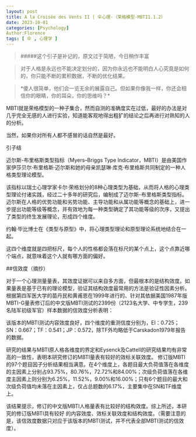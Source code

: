 ```yaml
---
layout: post
title: A la Croisée des Vents II | 伞心理-（荣格模型-MBTI1.1.2）
date: 2023-10-01
categories: [Psychology]
Author:Florence
tags: [ 伞 , 心理学 ]
---
```



> #####这个引子是补记的，原文过于简陋，今日稍作丰富

> 对于人格是永远也不能决定划分的，因为你永远也不能明白人心究竟是如何的，你只能不断的累积数据，不断的优化结果。

> \*傻人很简单，他们会一览无余的展露自己。但如果你像我一样，你还会相信你的眼睛，你的耳朵，你的思维吗？\*

MBTI就是荣格模型的一种子集合，然而自测的准确度实在过低，最好的办法是对几乎完全无感的人进行实验，知道能客观地得出粗犷的结论之后再进行对熟知的人的分析。

当然，如果你对所有人都不感冒的话自然是最好。

引子结

迈尔斯-布里格斯类型指标（Myers–Briggs Type Indicator，MBTI）是由美国作家伊莎贝尔·布里格斯·迈尔斯和她的母亲凯瑟琳·库克·布里格斯共同制定的一种人格类型理论模型。

该指标以瑞士心理学家卡尔·荣格划分的8种心理类型为基础，从而将人格的心理类型理论付诸实践，经过二十多年的研究后，编制成了迈尔斯-布里格斯类型指标。迈尔斯在人格的优势功能和劣势功能、主导功能和从属功能等概念的基础上，进一步提出功能等级等概念，并有效地为每一种类型确定了其功能等级的次序，又提出了类型的终生发展理论，形成四个维度。

约翰·毕比博士在《类型与原型》中，将心理类型理论和原型理论系统地结合在一起。

这四个维度就是四把标尺，每个人的性格都会落在标尺的某个点上，这个点靠近哪个端点，就意味着这个人就有哪方面的偏好。

##信效度（摘抄）

对于一个心理测量量表，其效度证据可以来自多方面，但最根本的是结构效度。如果量表是基于已有的理论模型，验证其结构效度最常用的方法是验证性因素分析。根据第四军医大学的苗丹民和黄甫恩在1999年进行的、针对其依据美国1987年版MBTI-G量表修订后的中文版MBTI测试的2399份（2123名大学、中专学生，239名陆军初级军官）样本数据的信效度分析表明：

该版本的MBTI测试内容效度良好，四个维度的重测信度分别为，EI：0.725；SN：0.667；TF：0.541；JP：0.572，除TF外均略低于Carskadon1979年报告的数据。

研究的结果与MBTI原人格各维度的界定和Eysenck及Cattell的研究结果均有非常高的一致性，表明本研究修订的MBTI量表有较好的效标关联效度。
修订版MBTl的97个题目因子分析结果相当满意。在4个维度上，各题目最大负荷值落在各维度的主因素上分别占93.75%，80.76%，72.72%和84.00%；次级负荷值落在各维度主因素上则分别为6.25%，11.52%，9.00%和16.00%；只有6个题目的最大和次级负荷值均未落在主因素上，仅占总题数的6.17%，主要集中在SN和TF维度上。

该结果提示，修订的中文版MBTl人格量表有比较好的结构效度。综上所述，本研究的修订版MBTI具有较好 的内容效度、效标关联效度和结构效度。（需要注意的是，该信效度数据只对应于该版本的MBTI测试，并不代表全部MBTI测试的信效度）。